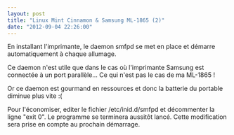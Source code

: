 ```yaml
---
layout: post
title: "Linux Mint Cinnamon & Samsung ML-1865 (2)"
date: "2012-09-04 22:26:00"
---
```

En installant l'imprimante, le daemon smfpd se met en place et démarre automatiquement à chaque allumage.

Ce daemon n'est utile que dans le cas où l'imprimante Samsung est connectée à un port parallèle... Ce qui n'est pas le cas de ma ML-1865 !

Or ce daemon est gourmand en ressources et donc la batterie du portable diminue plus vite :(

Pour l'économiser, editer le fichier /etc/inid.d/smfpd et décommenter la ligne "exit 0". Le programme se terminera aussitôt lancé. Cette modification sera prise en compte au prochain démarrage. 
